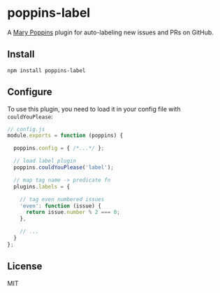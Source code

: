 # poppins-label

A [Mary Poppins](https://github.com/btford/mary-poppins) plugin for auto-labeling new issues and PRs on GitHub.


## Install

`npm install poppins-label`


## Configure

To use this plugin, you need to load it in your config file with `couldYouPlease`:


```javascript
// config.js
module.exports = function (poppins) {

  poppins.config = { /*...*/ };

  // load label plugin
  poppins.couldYouPlease('label');

  // map tag name -> predicate fn
  plugins.labels = {

    // tag even numbered issues
    'even': function (issue) {
      return issue.number % 2 === 0;
    },

    // ...
  }
};
```


## License
MIT
